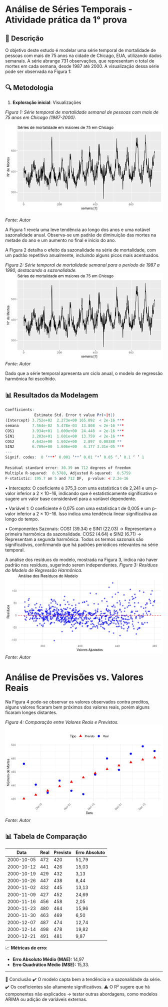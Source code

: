 

# Análise de Séries Temporais - Atividade prática da 1° prova

## 📌 Descrição
O objetivo deste estudo é modelar uma série temporal de mortalidade de pessoas com mais de 75 anos na cidade de Chicago, EUA, utilizando dados semanais. A série abrange 731 observações, que representam o total de mortes em cada semana, desde 1987 até 2000. A visualização dessa série pode ser observada na Figura 1:

## 🔍 Metodologia
1. **Exploração inicial**: Visualizações

*Figura 1: Série temporal de mortalidade semanal de pessoas com mais de 75 anos
em Chicago (1987-2000).*

![Gráfico de Séries Temporais](RPLOT.1.png)

*Fonte: Autor*

A Figura 1 revela uma leve tendência ao longo dos anos e uma notável sazonalidade anual. Observa-se um padrão de diminuição das mortes na metade do ano e um aumento no final e início do ano.

A Figura 2 detalha o efeito da sazonalidade na série de mortalidade, com um padrão repetitivo anualmente, incluindo alguns picos mais acentuados.
  
*Figura 2: Série temporal de mortalidade semanal para o período de 1987 a 1990,
destacando a sazonalidade.*
![Gráfico de Séries Temporais](RPLOT.1.png)
 *Fonte: Autor*

Dado que a série temporal apresenta um ciclo anual, o modelo de regressão
harmônica foi escolhido.

## 📊 Resultados da Modelagem

```r
Coefficients:
             Estimate Std. Error t value Pr(>|t|)    
(Intercept) 3.752e+02  2.273e+00 165.092  < 2e-16 ***
semana      7.564e-02  5.478e-03  13.808  < 2e-16 ***
COS1        3.934e+01  1.609e+00  24.448  < 2e-16 ***
SIN1        2.203e+01  1.601e+00  13.759  < 2e-16 ***
COS2        4.642e+00  1.602e+00   2.897  0.00388 ** 
SIN2        6.709e+00  1.606e+00   4.177 3.31e-05 ***
---
Signif. codes:  0 ‘***’ 0.001 ‘**’ 0.01 ‘*’ 0.05 ‘.’ 0.1 ‘ ’ 1

Residual standard error: 30.39 on 712 degrees of freedom
Multiple R-squared:  0.5788, Adjusted R-squared:  0.5759 
F-statistic: 195.7 on 5 and 712 DF,  p-value: < 2.2e-16
```


• Intercepto: O coeficiente é 375,3 com uma estatística t de 2,241 e um p-valor inferior a 2 × 10−16, indicando que é estatisticamente significativo e sugere um valor base considerável para a variável dependente.

• Variável t: O coeficiente é 0,075 com uma estatística t de 0,005 e um p-valor inferior a 2 × 10−16. Isso indica uma tendência linear significativa ao longo do tempo.

• Componentes Sazonais: COS1 (39.34) e SIN1 (22.03) → Representam a primeira harmônica da sazonalidade. COS2 (4.64) e SIN2 (6.71) → Representam a segunda harmônica. Todos os termos sazonais são significativos, confirmando que há padrões periódicos relevantes na série temporal.

A análise dos resíduos do modelo, mostrada na Figura 3, indica não haver padrão nos resíduos, sugerindo serem independentes.
*Figura 3: Resíduos do Modelo de Regressão Harmônica.*
![Gráfico de Séries Temporais](RPLOT.4.png)
 *Fonte: Autor*

# Análise de Previsões vs. Valores Reais

Na Figura 4 pode-se observar os valores observados contra preditos, alguns valores ficaram bem próximos dos valores reais, porém alguns ficaram longes distantes.

*Figura 4: Comparação entre Valores Reais e Previstos.* 
![Gráfico de Séries Temporais](RPLOT.03.png)
 *Fonte: Autor*

## 📊 Tabela de Comparação

| Data       | Real | Previsto | Erro Absoluto |
|------------|------|----------|--------------|
| 2000-10-05 | 472  | 420      | 51,79        |
| 2000-10-12 | 441  | 426      | 15,03        |
| 2000-10-19 | 429  | 432      | 3,13         |
| 2000-10-26 | 447  | 438      | 8,44         |
| 2000-11-02 | 432  | 445      | 13,13        |
| 2000-11-09 | 427  | 452      | 24,69        |
| 2000-11-16 | 456  | 458      | 2,05         |
| 2000-11-23 | 480  | 464      | 15,96        |
| 2000-11-30 | 463  | 469      | 6,50         |
| 2000-12-07 | 487  | 474      | 12,74        |
| 2000-12-14 | 498  | 478      | 19,82        |
| 2000-12-21 | 491  | 481      | 9,87         |

📈 **Métricas de erro:**  
- **Erro Absoluto Médio (MAE):** 14,97  
- **Erro Quadrático Médio (MSE):** 15,33.

---
📌  Conclusão
✔️ O modelo capta bem a tendência e a sazonalidade da série.
✔️ Os coeficientes são altamente significativos.
⚠️ O R² sugere que há componentes não explicados → testar outras abordagens, como modelos ARIMA ou adição de variáveis externas.
